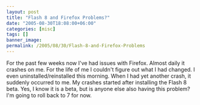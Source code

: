 ```yaml
---
layout: post
title: "Flash 8 and Firefox Problems?"
date: "2005-08-30T18:08:00+06:00"
categories: [misc]
tags: []
banner_image: 
permalink: /2005/08/30/Flash-8-and-Firefox-Problems
---
```


For the past few weeks now I've had issues with Firefox. Almost daily it crashes on me. For the life of me I couldn't figure out what I had changed. I even uninstalled/reinstalled this morning. When I had yet another crash, it suddenly occurred to me. My crashes started after installing the Flash 8 beta. Yes, I know it is a beta, but is anyone else also having this problem? I'm going to roll back to 7 for now.